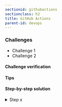 ```yaml
---
sectionid: githubactions
sectionclass: h2
title: GitHub Actions
parent-id: devops
---
```


### Challenges
* Challenge 1
* Challenge 2

#### Challenge verification

#### Tips

#### Step-by-step solution

<details>
<summary>Step x</summary>

Run the following commands:

```sh
command to --run
```

</details>
